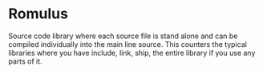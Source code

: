 Romulus
=======

Source code library where each source file is stand alone and can be compiled individually into the main line source.  This counters the typical libraries where you have include, link, ship, the entire library if you use any parts of it.
